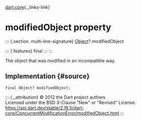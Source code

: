 [dart:core](../../dart-core/dart-core-library){._links-link}

modifiedObject property
=======================

::: {.section .multi-line-signature}
[Object](../object-class)? modifiedObject

::: {.features}
final
:::
:::

The object that was modified in an incompatible way.

Implementation {#source}
--------------

``` {.language-dart data-language="dart"}
final Object? modifiedObject;
```

::: {._attribution}
© 2012 the Dart project authors\
Licensed under the BSD 3-Clause \"New\" or \"Revised\" License.\
<https://api.dart.dev/stable/2.18.5/dart-core/ConcurrentModificationError/modifiedObject.html>
:::
